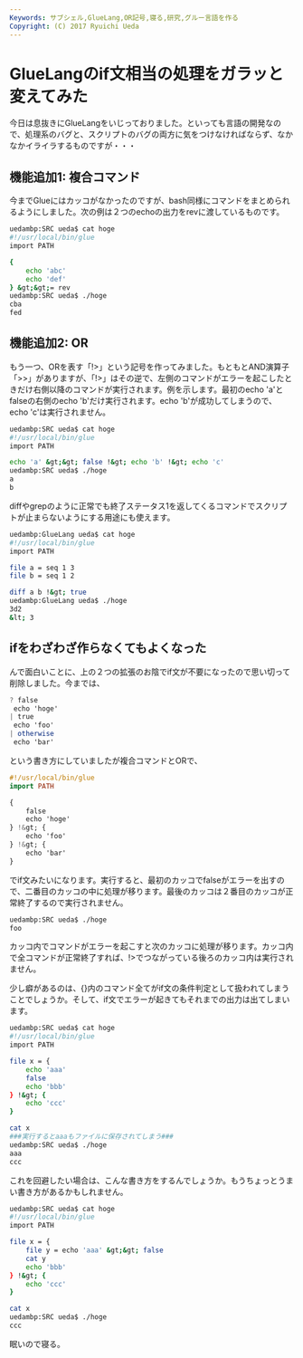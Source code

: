 ```yaml
---
Keywords: サブシェル,GlueLang,OR記号,寝る,研究,グルー言語を作る
Copyright: (C) 2017 Ryuichi Ueda
---
```


# GlueLangのif文相当の処理をガラッと変えてみた
今日は息抜きにGlueLangをいじっておりました。といっても言語の開発なので、処理系のバグと、スクリプトのバグの両方に気をつけなければならず、なかなかイライラするものですが・・・

<h2>機能追加1: 複合コマンド</h2>

<!--more-->
今までGlueにはカッコがなかったのですが、bash同様にコマンドをまとめられるようにしました。次の例は２つのechoの出力をrevに渡しているものです。

```bash
uedambp:SRC ueda$ cat hoge 
#!/usr/local/bin/glue
import PATH

{
	echo 'abc'
	echo 'def'
} &gt;&gt;= rev
uedambp:SRC ueda$ ./hoge 
cba
fed
```

<h2>機能追加2: OR</h2>

もう一つ、ORを表す「!>」という記号を作ってみました。もともとAND演算子「>>」がありますが、「!>」はその逆で、左側のコマンドがエラーを起こしたときだけ右側以降のコマンドが実行されます。例を示します。最初のecho 'a'とfalseの右側のecho 'b'だけ実行されます。echo 'b'が成功してしまうので、echo 'c'は実行されません。

```bash
uedambp:SRC ueda$ cat hoge 
#!/usr/local/bin/glue
import PATH

echo 'a' &gt;&gt; false !&gt; echo 'b' !&gt; echo 'c'
uedambp:SRC ueda$ ./hoge 
a
b
```

diffやgrepのように正常でも終了ステータス1を返してくるコマンドでスクリプトが止まらないようにする用途にも使えます。

```bash
uedambp:GlueLang ueda$ cat hoge 
#!/usr/local/bin/glue
import PATH

file a = seq 1 3
file b = seq 1 2

diff a b !&gt; true
uedambp:GlueLang ueda$ ./hoge 
3d2
&lt; 3
```

<h2>ifをわざわざ作らなくてもよくなった</h2>

んで面白いことに、上の２つの拡張のお陰でif文が不要になったので思い切って削除しました。今までは、

```hs
? false
 echo 'hoge'
| true
 echo 'foo'
| otherwise
 echo 'bar'
```

という書き方にしていましたが複合コマンドとORで、

```hs
#!/usr/local/bin/glue
import PATH

{
	false
	echo 'hoge'
} !&gt; {
	echo 'foo'
} !&gt; {
	echo 'bar'
}
```

でif文みたいになります。実行すると、最初のカッコでfalseがエラーを出すので、二番目のカッコの中に処理が移ります。最後のカッコは２番目のカッコが正常終了するので実行されません。

```bash
uedambp:SRC ueda$ ./hoge 
foo
```

カッコ内でコマンドがエラーを起こすと次のカッコに処理が移ります。カッコ内で全コマンドが正常終了すれば、!>でつながっている後ろのカッコ内は実行されません。

少し癖があるのは、{}内のコマンド全てがif文の条件判定として扱われてしまうことでしょうか。そして、if文でエラーが起きてもそれまでの出力は出てしまいます。

```bash
uedambp:SRC ueda$ cat hoge 
#!/usr/local/bin/glue
import PATH

file x = {
	echo 'aaa'
	false
	echo 'bbb'
} !&gt; {
	echo 'ccc'
}

cat x
###実行するとaaaもファイルに保存されてしまう###
uedambp:SRC ueda$ ./hoge 
aaa
ccc
```

これを回避したい場合は、こんな書き方をするんでしょうか。もうちょっとうまい書き方があるかもしれません。

```bash
uedambp:SRC ueda$ cat hoge 
#!/usr/local/bin/glue
import PATH

file x = {
	file y = echo 'aaa' &gt;&gt; false
	cat y
	echo 'bbb'
} !&gt; {
	echo 'ccc'
}

cat x
uedambp:SRC ueda$ ./hoge 
ccc
```


眠いので寝る。
